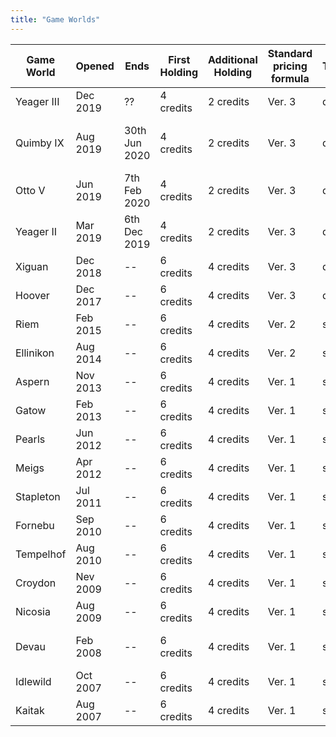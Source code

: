 ```yaml
---
title: "Game Worlds"
---
```


| Game World | Opened | Ends | First Holding | Additional Holding | Standard pricing formula | Turnarounds | ORS Version | Remarks |
| --- | --- | --- | --- | --- | --- | --- | --- | --- |
| Yeager III | Dec 2019 | ?? | 4 credits | 2 credits | Ver. 3 | dynamic | Ver. 2 | New updates |
| Quimby IX | Aug 2019 | 30th Jun 2020 | 4 credits | 2 credits | Ver. 3 | dynamic | Ver. 2 | New relative demand data |
| Otto V | Jun 2019 | 7th Feb 2020 | 4 credits | 2 credits | Ver. 3 | dynamic | Ver. 2 | -- |
| Yeager II | Mar 2019 | 6th Dec 2019 | 4 credits | 2 credits | Ver. 3 | dynamic | Ver. 2 | -- |
| Xiguan | Dec 2018 | -- | 6 credits | 4 credits | Ver. 3 | dynamic | Ver. 1 | -- |
| Hoover | Dec 2017 | -- | 6 credits | 4 credits | Ver. 3 | dynamic | Ver. 1 | -- |
| Riem | Feb 2015 | -- | 6 credits | 4 credits | Ver. 2 | static | Ver. 1 | Reduced demand |
| Ellinikon | Aug 2014 | -- | 6 credits | 4 credits | Ver. 2 | static | Ver. 1 | -- |
| Aspern | Nov 2013 | -- | 6 credits | 4 credits | Ver. 1 | static | Ver. 1 | -- |
| Gatow | Feb 2013 | -- | 6 credits | 4 credits | Ver. 1 | static | Ver. 1 | -- |
| Pearls | Jun 2012 | -- | 6 credits | 4 credits | Ver. 1 | static | Ver. 1 | -- |
| Meigs | Apr 2012 | -- | 6 credits | 4 credits | Ver. 1 | static | Ver. 1 | -- |
| Stapleton | Jul 2011 | -- | 6 credits | 4 credits | Ver. 1 | static | Ver. 1 | -- |
| Fornebu | Sep 2010 | -- | 6 credits | 4 credits | Ver. 1 | static | Ver. 1 | -- |
| Tempelhof | Aug 2010 | -- | 6 credits | 4 credits | Ver. 1 | static | Ver. 1 | -- |
| Croydon | Nev 2009 | -- | 6 credits | 4 credits | Ver. 1 | static | Ver. 1 | -- |
| Nicosia | Aug 2009 | -- | 6 credits | 4 credits | Ver. 1 | static | Ver. 1 | -- |
| Devau | Feb 2008 | -- | 6 credits | 4 credits | Ver. 1 | static | Ver. 1 | No ground transfer |
| Idlewild | Oct 2007 | -- | 6 credits | 4 credits | Ver. 1 | static | Ver. 1 | -- |
| Kaitak | Aug 2007 | -- | 6 credits | 4 credits | Ver. 1 | static | Ver. 1 | -- |


